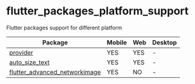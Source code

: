 # flutter_packages_platform_support
Flutter packages support for different platform


Package | Mobile | Web | Desktop
--- | --- | --- | ---
[provider](https://pub.dev/packages/provider) | YES | YES | -
[auto_size_text](https://pub.dev/packages/auto_size_text) | YES | YES | -
[flutter_advanced_networkimage](https://pub.dev/packages/flutter_advanced_networkimage) | YES | NO | -

